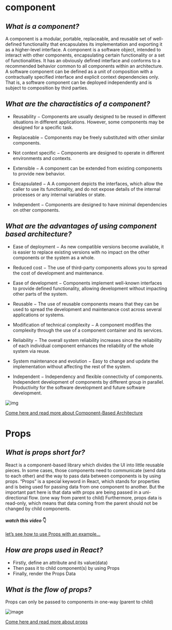 # component 

## *What is a component?*

A component is a modular, portable, replaceable, and reusable set of well-defined functionality that encapsulates its implementation and exporting it as a higher-level interface.
A component is a software object, intended to interact with other components, encapsulating certain functionality or a set of functionalities. It has an obviously defined interface and conforms to a recommended behavior common to all components within an architecture.
A software component can be defined as a unit of composition with a contractually specified interface and explicit context dependencies only. That is, a software component can be deployed independently and is subject to composition by third parties.

## *What are the charactistics of a component?*

* Reusability − Components are usually designed to be reused in different situations in different applications. However, some components may be designed for a specific task.

* Replaceable − Components may be freely substituted with other similar components.

* Not context specific − Components are designed to operate in different environments and contexts.

- Extensible − A component can be extended from existing components to provide new behavior.

- Encapsulated − A A component depicts the interfaces, which allow the caller to use its functionality, and do not expose details of the internal processes or any internal variables or state.

+ Independent − Components are designed to have minimal dependencies on other components.

## *What are the advantages of using component based architecture?*

+ Ease of deployment − As new compatible versions become available, it is easier to replace existing versions with no impact on the other components or the system as a whole.

- Reduced cost − The use of third-party components allows you to spread the cost of development and maintenance.

* Ease of development − Components implement well-known interfaces to provide defined functionality, allowing development without impacting other parts of the system.

+ Reusable − The use of reusable components means that they can be used to spread the development and maintenance cost across several applications or systems.

- Modification of technical complexity − A component modifies the complexity through the use of a component container and its services.

* Reliability − The overall system reliability increases since the reliability of each individual component enhances the reliability of the whole system via reuse.

+ System maintenance and evolution − Easy to change and update the implementation without affecting the rest of the system.

- Independent − Independency and flexible connectivity of components. Independent development of components by different group in parallel. Productivity for the software development and future software development.

![img](https://www.tutorialspoint.com/software_architecture_design/images/principles_of_component_based_design.jpg)


[Come here and read more about Component-Based Architecture](https://www.tutorialspoint.com/software_architecture_design/component_based_architecture.htm)


# Props

## *What is props short for?*
React is a component-based library which divides the UI into little reusable pieces. In some cases, those components need to communicate (send data to each other) and the way to pass data between components is by using props.
“Props” is a special keyword in React, which stands for properties and is being used for passing data from one component to another.
But the important part here is that data with props are being passed in a uni-directional flow. (one way from parent to child)
Furthermore, props data is read-only, which means that data coming from the parent should not be changed by child components.

#### *watch this video* 👇

[let’s see how to use Props with an example…
](https://www.youtube.com/watch?v=KvapOdsFK5A&t=3s)

## *How are props used in React?*

- Firstly, define an attribute and its value(data)
- Then pass it to child component(s) by using Props
- Finally, render the Props Data

## *What is the flow of props?*

Props can only be passed to components in one-way (parent to child)


![image](https://dmitripavlutin.com/static/6d14625626a323816b47d301a6319626/05127/cover.png)

[Come here and read more about  props](https://itnext.io/what-is-props-and-how-to-use-it-in-react-da307f500da0#:~:text=%E2%80%9CProps%E2%80%9D%20is%20a%20special%20keyword,way%20from%20parent%20to%20child)
